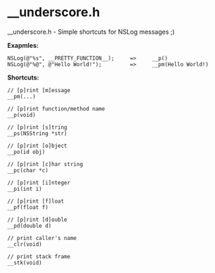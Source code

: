 __underscore.h
======

__underscore.h - Simple shortcuts for NSLog messages ;)

**Exapmles:**
    
    NSLog(@"%s", __PRETTY_FUNCTION__);     =>     __p()
    NSLog(@"%@", @"Hello World!");         =>     __pm(Hello World!)

**Shortcuts:**

    // [p]rint [m]essage
    __pm(...)
    
    // [p]rint function/method name
    __p(void)
    
    // [p]rint [s]tring
    __ps(NSString *str)
    
    // [p]rint [o]bject
    __po(id obj)
    
    // [p]rint [c]har string
    __pc(char *c)
    
    // [p]rint [i]nteger
    __pi(int i)
    
    // [p]rint [f]loat
    __pf(float f)
    
    // [p]rint [d]ouble
    __pd(double d)
    
    // print caller's name
    __clr(void)
    
    // print stack frame
    __stk(void)
    